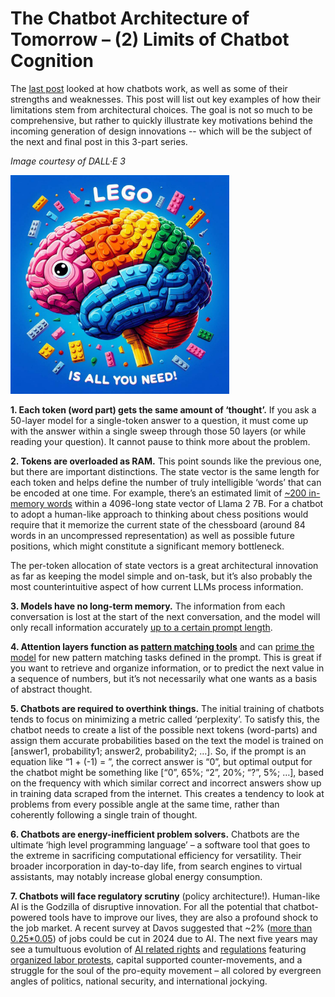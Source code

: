 # The Chatbot Architecture of Tomorrow – (2) Limits of Chatbot Cognition

The <a href = "https://landrewwray.github.io/2024/01/31/Chatbot-of-Tomorrow-01.html" target = "_blank" rel = "noreferrer noopener">last post</a> looked at how chatbots work, as well as some of their strengths and weaknesses.  This post will list out key examples of how their limitations stem from architectural choices.  The goal is not so much to be comprehensive, but rather to quickly illustrate key motivations behind the incoming generation of design innovations -- which will be the subject of the next and final post in this 3-part series.

*Image courtesy of DALL·E 3*

<img src="/docs/assets/img/FOT/LEGO_all_you_need.jpeg" target = "_blank" rel = "noreferrer noopener" alt = "SMBC Sept. 19 2023" width="350"/>

**1\.	Each token (word part) gets the same amount of ‘thought’.**  If you ask a 50-layer model for a single-token answer to a question, it must come up with the answer within a single sweep through those 50 layers (or while reading your question).  It cannot pause to think more about the problem.  

**2\.	Tokens are overloaded as RAM.**  This point sounds like the previous one, but there are important distinctions.  The state vector is the same length for each token and helps define the number of truly intelligible ‘words’ that can be encoded at one time.  For example, there’s an estimated limit of <a href = "https://landrewwray.github.io/2023/10/19/Inside-LLaMA-2.html#6-lessons-for-llm-architecture" target = "_blank" rel = "noreferrer noopener">~200 in-memory words</a> within a 4096-long state vector of Llama 2 7B.  For a chatbot to adopt a human-like approach to thinking about chess positions would require that it memorize the current state of the chessboard (around 84 words in an uncompressed representation) as well as possible future positions, which might constitute a significant memory bottleneck.

The per-token allocation of state vectors is a great architectural innovation as far as keeping the model simple and on-task, but it’s also probably the most counterintuitive aspect of how current LLMs process information.

**3\.	Models have no long-term memory.**  The information from each conversation is lost at the start of the next conversation, and the model will only recall information accurately <a href = "https://github.com/gkamradt/LLMTest_NeedleInAHaystack" target = "_blank" rel = "noreferrer noopener">up to a certain prompt length</a>. 

**4\.	Attention layers function as <a href = "https://transformer-circuits.pub/2022/in-context-learning-and-induction-heads/index.html" target = "_blank" rel = "noreferrer noopener">pattern matching tools</a>** and can <a href = "https://arxiv.org/abs/2309.01809" target = "_blank" rel = "noreferrer noopener">prime the model</a> for new pattern matching tasks defined in the prompt.  This is great if you want to retrieve and organize information, or to predict the next value in a sequence of numbers, but it’s not necessarily what one wants as a basis of abstract thought.

**5\.	Chatbots are required to overthink things.**  The initial training of chatbots tends to focus on minimizing a metric called ‘perplexity’.  To satisfy this, the chatbot needs to create a list of the possible next tokens (word-parts) and assign them accurate probabilities based on the text the model is trained on [answer1, probability1; answer2, probability2; …].  So, if the prompt is an equation like “1 + (-1) = ”, the correct answer is “0”, but optimal output for the chatbot might be something like [“0”, 65%; “2”, 20%; “?”, 5%; …], based on the frequency with which similar correct and incorrect answers show up in training data scraped from the internet.  This creates a tendency to look at problems from every possible angle at the same time, rather than coherently following a single train of thought.

**6\.	Chatbots are energy-inefficient problem solvers.**  Chatbots are the ultimate ‘high level programming language’ – a software tool that goes to the extreme in sacrificing computational efficiency for versatility.  Their broader incorporation in day-to-day life, from search engines to virtual assistants, may notably increase global energy consumption.

**7\.	Chatbots will face regulatory scrutiny** (policy architecture!).  Human-like AI is the Godzilla of disruptive innovation.  For all the potential that chatbot-powered tools have to improve our lives, they are also a profound shock to the job market.  A recent survey at Davos suggested that ~2% (<a href = "https://futurism.com/the-byte/ceos-layoffs-ai-2024-davos" target = "_blank" rel = "noreferrer noopener">more than 0.25*0.05</a>) of jobs could be cut in 2024 due to AI.  The next five years may see a tumultuous evolution of <a href = "https://www.whitehouse.gov/ostp/ai-bill-of-rights/" target = "_blank" rel = "noreferrer noopener">AI related rights</a> and <a href = "https://www.europarl.europa.eu/news/en/headlines/society/20230601STO93804/eu-ai-act-first-regulation-on-artificial-intelligence" target = "_blank" rel = "noreferrer noopener">regulations</a> featuring <a href = "https://www.wbaltv.com/article/musicians-union-prepared-strike-ai-protections-streaming-residuals/46471224" target = "_blank" rel = "noreferrer noopener">organized labor protests</a>, capital supported counter-movements, and a struggle for the soul of the pro-equity movement – all colored by evergreen angles of politics, national security, and international jockying.


